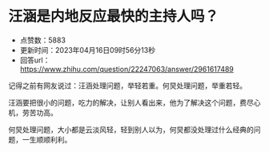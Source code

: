 # 汪涵是内地反应最快的主持人吗？
- 点赞数：5883
- 更新时间：2023年04月16日09时56分13秒
- 回答url：https://www.zhihu.com/question/22247063/answer/2961617489
<body>
 <p data-pid="9J3pXcTF">记得之前有网友说过：汪涵处理问题，举轻若重。何炅处理问题，举重若轻。</p>
 <p data-pid="I3JTsKrx">汪涵要把很小的问题，吃力的解决，让别人看出来，他为了解决这个问题，费尽心机，劳苦功高。</p>
 <p data-pid="6_dIa7_P">何炅处理问题，大小都是云淡风轻，轻到别人以为，何炅都没处理过什么经典的问题，一生顺顺利利。</p>
</body>